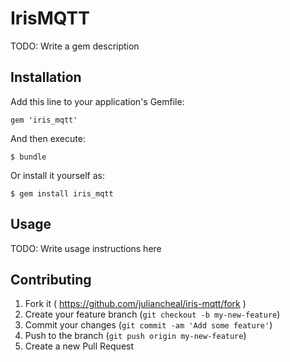 # IrisMQTT

TODO: Write a gem description

## Installation

Add this line to your application's Gemfile:

    gem 'iris_mqtt'

And then execute:

    $ bundle

Or install it yourself as:

    $ gem install iris_mqtt

## Usage

TODO: Write usage instructions here

## Contributing

1. Fork it ( https://github.com/juliancheal/iris-mqtt/fork )
2. Create your feature branch (`git checkout -b my-new-feature`)
3. Commit your changes (`git commit -am 'Add some feature'`)
4. Push to the branch (`git push origin my-new-feature`)
5. Create a new Pull Request
